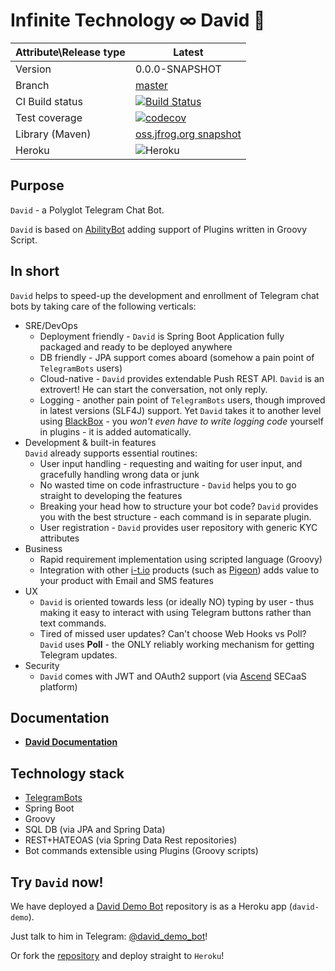 # Infinite Technology ∞ David 🤖

|Attribute\Release type|Latest|
|----------------------|------|
|Version|0.0.0-SNAPSHOT|
|Branch|[master](https://github.com/INFINITE-TECHNOLOGY/DAVID)|
|CI Build status|[![Build Status](https://travis-ci.com/INFINITE-TECHNOLOGY/DAVID.svg?branch=master)](https://travis-ci.com/INFINITE-TECHNOLOGY/DAVID)|
|Test coverage|[![codecov](https://codecov.io/gh/INFINITE-TECHNOLOGY/DAVID/branch/master/graphs/badge.svg)](https://codecov.io/gh/INFINITE-TECHNOLOGY/DAVID/branch/master/graphs)|
|Library (Maven)|[oss.jfrog.org snapshot](https://oss.jfrog.org/artifactory/webapp/#/artifacts/browse/tree/General/oss-snapshot-local/io/infinite/david/0.0.1-SNAPSHOT)|
|Heroku|![Heroku](https://heroku-badge.herokuapp.com/?app=david-demo&root=/david/unsecured)|

## Purpose

`David` - a Polyglot Telegram Chat Bot.

`David` is based on [AbilityBot](https://github.com/rubenlagus/TelegramBots) adding support of Plugins written in Groovy Script.

## In short

`David` helps to speed-up the development and enrollment of Telegram chat bots by taking care of the following verticals:

- SRE/DevOps
  - Deployment friendly - `David` is Spring Boot Application fully packaged and ready to be deployed anywhere
  - DB friendly - JPA support comes aboard (somehow a pain point of `TelegramBots` users)
  - Cloud-native - `David` provides extendable Push REST API. `David` is an extrovert! He can start the conversation, not only reply.
  - Logging - another pain point of `TelegramBots` users, though improved in latest versions (SLF4J) support. Yet `David` takes it to another level using [BlackBox](https://github.com/INFINITE-TECHNOLOGY/BLACKBOX) - you *won't even have to write logging code* yourself in plugins - it is added automatically.
- Development & built-in features\
    `David` already supports essential routines: 
  - User input handling - requesting and waiting for user input, and gracefully handling wrong data or junk
  - No wasted time on code infrastructure - `David` helps you to go straight to developing the features
  - Breaking your head how to structure your bot code? `David` provides you with the best structure - each command is in separate plugin.
  - User registration - `David` provides user repository with generic KYC attributes
- Business
  - Rapid requirement implementation using scripted language (Groovy)
  - Integration with other [i-t.io](https://i-t.io) products (such as [Pigeon](https://github.com/INFINITE-TECHNOLOGY/PIGEON)) adds value to your product with Email and SMS features
- UX
  - `David` is oriented towards less (or ideally NO) typing by user - thus making it easy to interact with using Telegram buttons rather than text commands.
  - Tired of missed user updates? Can't choose Web Hooks vs Poll? `David` uses **Poll** - the ONLY reliably working mechanism for getting Telegram updates.
- Security
  - `David` comes with JWT and OAuth2 support (via [Ascend](https://github.com/INFINITE-TECHNOLOGY/ASCEND) SECaaS platform)

## Documentation

* [**David Documentation**](https://github.com/INFINITE-TECHNOLOGY/DAVID/wiki)

## Technology stack

* [TelegramBots](https://github.com/rubenlagus/TelegramBots)
* Spring Boot
* Groovy
* SQL DB (via JPA and Spring Data)
* REST+HATEOAS (via Spring Data Rest repositories)
* Bot commands extensible using Plugins (Groovy scripts)

## Try `David` now!

We have deployed a [David Demo Bot](https://github.com/INFINITE-TECHNOLOGY/DAVID_DEMO_PLUGINS) repository is as a Heroku app (`david-demo`).

Just talk to him in Telegram: [@david_demo_bot](https://web.telegram.org/#/im?p=@david_demo_bot)!

Or fork the [repository](https://github.com/INFINITE-TECHNOLOGY/DAVID_DEMO_PLUGINS) and deploy straight to `Heroku`!